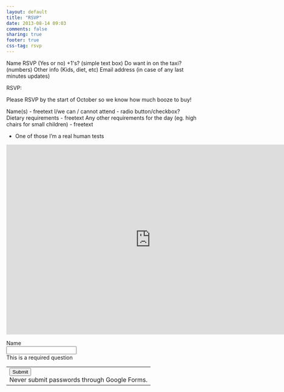 ```yaml
---
layout: default
title: "RSVP"
date: 2013-08-14 09:03
comments: false
sharing: true
footer: true
css-tag: rsvp
---
```

Name
RSVP (Yes or no)
+1's? (simple text box) <!-- Do you want the names of +1's? -->
Do want in on the taxi? (numbers)
Other info (Kids, diet, etc)
Email address (in case of any last minutes updates)

RSVP:

Please RSVP by the start of October so we know how much booze to buy!

Name(s) - freetext
I/we can / cannot attend - radio button/checkbox?
Dietary requirements - freetext
Any other requirements for the day (eg. high chairs for small children) - freetext
+ One of those I’m a real human tests

<iframe src="https://docs.google.com/forms/d/1Pir_a9O4EJ11T6i7FBvUe5fjyQA7g3xya3KP6_tYqY4/viewform?embedded=true" width="760" height="500" frameborder="0" marginheight="0" marginwidth="0">Loading...</iframe>

<form action="https://docs.google.com/forms/d/1Pir_a9O4EJ11T6i7FBvUe5fjyQA7g3xya3KP6_tYqY4/formResponse?embedded=true" method="POST" id="ss-form" target="_self" onsubmit=""><ol style="padding-left: 0">
<div class="ss-form-question errorbox-good">
<div dir="ltr" class="ss-item  ss-text"><div class="ss-form-entry"><label class="ss-q-item-label" for="entry_59202380"><div class="ss-q-title">Name
</div>
<div class="ss-q-help ss-secondary-text" dir="ltr"></div></label>
<input type="text" name="entry.59202380" value="" class="ss-q-short" id="entry_59202380" dir="auto" title="">
<div class="error-message"></div>
<div class="required-message">This is a required question</div>

</div></div></div>
<input type="hidden" name="draftResponse" value="[]
">
<input type="hidden" name="pageHistory" value="0">


<div class="ss-item ss-navigate"><table id="navigation-table"><tbody><tr><td class="ss-form-entry goog-inline-block" id="navigation-buttons" dir="ltr">
<input type="submit" name="submit" value="Submit" id="ss-submit">
<div class="ss-secondary-text">Never submit passwords through Google Forms.</div></td>
</tr></tbody></table></div></ol></form>
